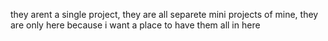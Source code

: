 they arent a single project, they are all separete mini projects of mine, they are only here because i want  a place to have them all in here
